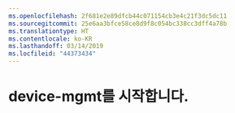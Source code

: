 ```yaml
---
ms.openlocfilehash: 2f681e2e89dfcb44c071154cb3e4c21f3dc5dc11
ms.sourcegitcommit: 25e6aa3bfce58ce8d9f8c054bc338cc3dff4a78b
ms.translationtype: HT
ms.contentlocale: ko-KR
ms.lasthandoff: 03/14/2019
ms.locfileid: "44373434"
---
```

# <a name="welcome-to-device-mgmt"></a>device-mgmt를 시작합니다.